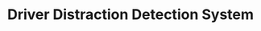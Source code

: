---
layout: page
title: Driver Distraction Detection System 
description: a DNN model to classify driver inattentive behaviors
redirect: https://www.aihub.or.kr/aihubdata/data/view.do?pageIndex=1&currMenu=115&topMenu=&srchOptnCnd=OPTNCND001&searchKeyword=%EC%9A%B4%EC%A0%84%EC%9E%90+%EB%B6%80%EC%A3%BC%EC%9D%98+&srchDetailCnd=DETAILCND001&srchOrder=ORDER001&srchPagePer=20&srchDataRealmCode=&aihubDataSe=data&dataSetSn=173 
img: assets/img/driver.jpg
importance: 2
category: 2021
---